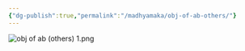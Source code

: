 ```yaml
---
{"dg-publish":true,"permalink":"/madhyamaka/obj-of-ab-others/"}
---
```


![obj of ab (others) 1.png](/img/user/Madhyamaka/obj%20of%20ab%20(others)%201.png)